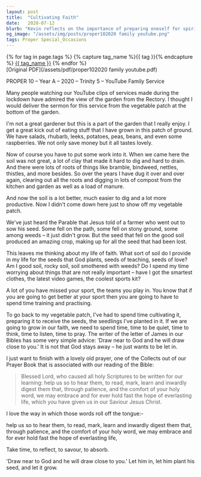 ```yaml
---
layout: post
title:  "Cultivating Faith"
date:   2020-07-12
blurb: "Kevin reflects on the importance of preparing oneself for spiritual growth, likening it to cultivating a vegetable patch. He emphasizes the need for personal effort in nurturing one's faith, drawing parallels between gardening and spiritual practices. The sermon encourages listeners to be receptive to God's teachings and to invest time in prayer and reflection to foster a deeper connection with the divine."
og_image: "/assets/img/posts/proper102020 family youtube.png"
tags: Proper Special_Occasions
---    
```

<div class="tag-pills">
  {% for tag in page.tags %}
    {% capture tag_name %}{{ tag }}{% endcapture %}
    <a href="{{ site.baseurl }}/tag/{{ tag_name }}" class="tag-pill">{{ tag_name }}</a>
  {% endfor %}
</div>
[Original PDF](/assets/pdf/proper102020 family youtube.pdf)

PROPER 10 – Year A – 2020 – Trinity 5 – YouTube Family Service

Many people watching our YouTube clips of services made during the lockdown have admired the view of the garden from the Rectory. I thought I would deliver the sermon for this service from the vegetable patch at the bottom of the garden.

I'm not a great gardener but this is a part of the garden that I really enjoy. I get a great kick out of eating stuff that I have grown in this patch of ground. We have salads, rhubarb, leeks, potatoes, peas, beans, and even some raspberries. We not only save money but it all tastes lovely.

Now of course you have to put some work into it. When we came here the soil was not great, a lot of clay that made it hard to dig and hard to drain. And there were lots of roots of things like bramble, bindweed, nettles, thistles, and more besides. So over the years I have dug it over and over again, clearing out all the roots and digging in lots of compost from the kitchen and garden as well as a load of manure.

And now the soil is a lot better, much easier to dig and a lot more productive. Now I didn't come down here just to show off my vegetable patch.

We've just heard the Parable that Jesus told of a farmer who went out to sow his seed. Some fell on the path, some fell on stony ground, some among weeds – it just didn't grow. But the seed that fell on the good soil produced an amazing crop, making up for all the seed that had been lost.

This leaves me thinking about my life of faith. What sort of soil do I provide in my life for the seeds that God plants, seeds of teaching, seeds of love? Am I good soil, rocky soil, soil smothered with weeds? Do I spend my time worrying about things that are not really important – have I got the smartest clothes, the latest video games, the coolest sports kit?

A lot of you have missed your sport, the teams you play in. You know that if you are going to get better at your sport then you are going to have to spend time training and practising.

To go back to my vegetable patch, I've had to spend time cultivating it, preparing it to receive the seeds, the seedlings I've planted in it. If we are going to grow in our faith, we need to spend time, time to be quiet, time to think, time to listen, time to pray. The writer of the letter of James in our Bibles has some very simple advice: 'Draw near to God and he will draw close to you.' It is not that God stays away – he just wants to be let in.

I just want to finish with a lovely old prayer, one of the Collects out of our Prayer Book that is associated with our reading of the Bible:

> Blessed Lord,
> who caused all holy Scriptures to be written for our learning:
> help us so to hear them,
> to read, mark, learn and inwardly digest them
> that, through patience, and the comfort of your holy word,
> we may embrace and for ever hold fast
> the hope of everlasting life,
> which you have given us in our Saviour Jesus Christ.

I love the way in which those words roll off the tongue:-

help us so to hear them,
to read, mark, learn and inwardly digest them
that, through patience, and the comfort of your holy word,
we may embrace and for ever hold fast
the hope of everlasting life,

Take time, to reflect, to savour, to absorb.

'Draw near to God and he will draw close to you.' Let him in, let him plant his seed, and let it grow.
